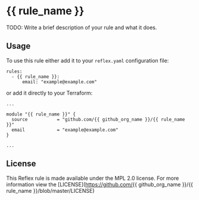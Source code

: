 # {{ rule_name }}
TODO: Write a brief description of your rule and what it does.

## Usage
To use this rule either add it to your `reflex.yaml` configuration file:  
```
rules:
  - {{ rule_name }}:
      email: "example@example.com"
```

or add it directly to your Terraform:  
```
...

module "{{ rule_name }}" {
  source           = "github.com/{{ github_org_name }}/{{ rule_name }}"
  email            = "example@example.com"
}

...
```

## License
This Reflex rule is made available under the MPL 2.0 license. For more information view the [LICENSE](https://github.com/{{ github_org_name }}/{{ rule_name }}/blob/master/LICENSE) 
